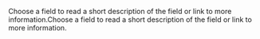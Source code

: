 <span data-ttu-id="017e0-101">Choose a field to read a short description of the field or link to more information.</span><span class="sxs-lookup"><span data-stu-id="017e0-101">Choose a field to read a short description of the field or link to more information.</span></span>
